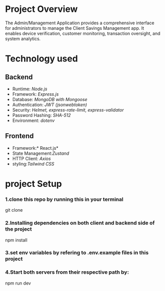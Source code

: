 # Project Overview

The Admin/Management Application provides a comprehensive interface for administrators to manage the Client Savings Management app. 
It enables device verification, customer monitoring, transaction oversight, and system analytics.

# Technology used
## Backend

+ Runtime: *Node.js*
+ Framework: *Express.js*
+ Database: *MongoDB with Mongoose*
+ Authentication: *JWT (jsonwebtoken)*
+ Security: *Helmet, express-rate-limit, express-validator*
+ Password Hashing: *SHA-512*
+ Environment: *dotenv*

## Frontend

+ Framework:* React.js*
+ State Management:*Zustand*
+ HTTP Client: *Axios*
+ styling:*Tailwind CSS*

# project Setup
### 1.clone this repo by running this in your terminal
 git clone <github-repo-name>
### 2.Installing dependencies on both client and backend side of the project
 npm install
### 3.set env variables by refering to .env.example files in this project
### 4.Start both servers from their respective path by:
 npm run dev
  
